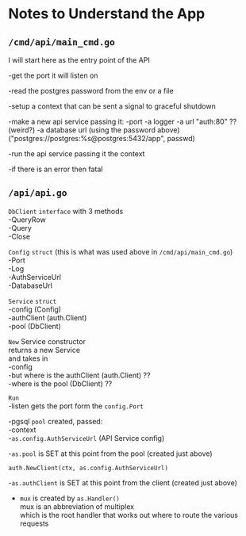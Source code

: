 # Notes to Understand the App

## `/cmd/api/main_cmd.go`

I will start here as the entry point of the API

-get the port it will listen on

-read the postgres password from the env or a file

-setup a context that can be sent a signal to graceful shutdown

-make a new api service
passing it:
-port
-a logger
-a url "auth:80" ?? (weird?)
-a database url (using the password above) ("postgres://postgres:%s@postgres:5432/app", passwd)

-run the api service passing it the context

-if there is an error then fatal

## `/api/api.go`

`DbClient` `interface` with 3 methods  
-QueryRow  
-Query  
-Close

`Config` `struct` (this is what was used above in `/cmd/api/main_cmd.go`)  
-Port  
-Log  
-AuthServiceUrl  
-DatabaseUrl

`Service` `struct`  
-config (Config)  
-authClient (auth.Client)  
-pool (DbClient)

`New` Service constructor  
returns a new Service  
and takes in  
-config  
-but where is the authClient (auth.Client) ??  
-where is the pool (DbClient) ??

`Run`  
-listen gets the port form the `config.Port`

-pgsql `pool` created, passed:  
-context  
-`as.config.AuthServiceUrl` (API Service config)

-`as.pool` is SET at this point from the pool (created just above)

`auth.NewClient(ctx, as.config.AuthServiceUrl)`

-`as.authClient` is SET at this point from the client (created just above)

- `mux` is created by `as.Handler()`  
  mux is an abbreviation of multiplex  
  which is the root handler that works out where to route the various requests
